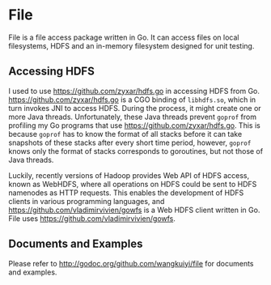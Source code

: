 # File

File is a file access package written in Go.  It can access files on
local filesystems, HDFS and an in-memory filesystem designed for unit
testing.

## Accessing HDFS

I used to use https://github.com/zyxar/hdfs.go in accessing HDFS from
Go.  https://github.com/zyxar/hdfs.go is a CGO binding of
`libhdfs.so`, which in turn invokes JNI to access HDFS.  During the
process, it might create one or more Java threads.  Unfortunately,
these Java threads prevent `goprof` from profiling my Go programs that
use https://github.com/zyxar/hdfs.go.  This is because `goprof` has to
know the format of all stacks before it can take snapshots of these
stacks after every short time period, however, `goprof` knows only the
format of stacks corresponds to goroutines, but not those of Java
threads.

Luckily, recently versions of Hadoop provides Web API of HDFS access,
known as WebHDFS, where all operations on HDFS could be sent to HDFS
namenodes as HTTP requests.  This enables the development of HDFS
clients in various programming languages, and
https://github.com/vladimirvivien/gowfs is a Web HDFS client written
in Go.  File uses https://github.com/vladimirvivien/gowfs.

## Documents and Examples

Please refer to http://godoc.org/github.com/wangkuiyi/file for
documents and examples.
